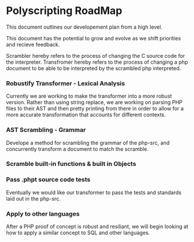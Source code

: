 # Polyscripting RoadMap

This document outlines our developement plan from a high level.

This document has the potential to grow and evolve as we shift priorities and recieve feedback.

Scrambler hereby refers to the process of changing the C source code for the interpreter.
Transfromer hereby refers to the process of changing a php document to be able to be interpreted by the scrambled php interpreted.



### Robustify Transformer - Lexical Analysis
Currently we are working to make the transformer into a more robust version. Rather than using string replace, we are working on parsing PHP files to their AST and then pretty printing from there in order to allow for a more accurate transformation that accounts for different contexts.

### AST Scrambling - Grammar
Develope a method for scrambling the grammar of the php-src, and concurrently transform a document to match the scramble.

### Scramble built-in functions & built in Objects

### Pass .phpt source code tests
Eventually we would like our transformer to pass the tests and standards laid out in the php-src.

### Apply to other languages
After a PHP proof of concept is robust and resiliant, we will begin looking at how to apply a similar concept to SQL and other languages.
